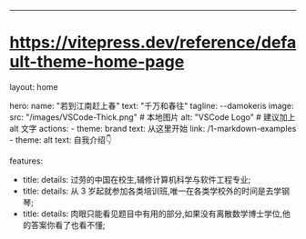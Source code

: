 ---

# https://vitepress.dev/reference/default-theme-home-page

layout: home

hero:
  name: "若到江南赶上春"
  text: "千万和春往"
  tagline: --damokeris
  image:
    src: "/images/VSCode-Thick.png"   # 本地图片
    alt: "VSCode Logo"                # 建议加上 alt 文字
  actions:
    - theme: brand
      text: 从这里开始
      link: /1-markdown-examples
    - theme: alt
      text: 自我介绍👇

features:
  - title:
    details: 过劳的中国在校生,辅修计算机科学与软件工程专业;
  - title:
    details: 从 3 岁起就参加各类培训班,唯一在各类学校外的时间是去学钢琴;
  - title:
    details: 肉眼只能看见题目中有用的部分,如果没有离散数学博士学位,他的答案你看了也看不懂;
